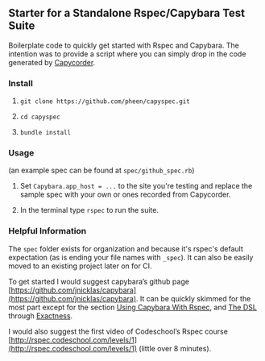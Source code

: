 ## Starter for a Standalone Rspec/Capybara Test Suite

Boilerplate code to quickly get started with Rspec and Capybara. The intention was to provide a script where you can simply drop in the code generated by [Capycorder](http://polarblau.com/2012/06/04/capycorder-beta-released.html).

### Install

1. `git clone https://github.com/pheen/capyspec.git`

2. `cd capyspec`

3. `bundle install`

### Usage

(an example spec can be found at `spec/github_spec.rb`)

1. Set `Capybara.app_host = ...` to the site you're testing and replace the sample spec with your own or ones recorded from Capycorder.

2. In the terminal type `rspec` to run the suite.

### Helpful Information

The `spec` folder exists for organization and because it's rspec's default expectation (as is ending your file names with `_spec`). It can also be easily moved to an existing project later on for CI.

To get started I would suggest capybara’s github page [https://github.com/jnicklas/capybara](https://github.com/jnicklas/capybara). It can be quickly skimmed for the most part except for the section [Using Capybara With Rspec](https://github.com/jnicklas/capybara#using-capybara-with-rspec), and [The DSL](https://github.com/jnicklas/capybara#the-dsl) through [Exactness](https://github.com/jnicklas/capybara#exactness).

I would also suggest the first video of Codeschool’s Rspec course [http://rspec.codeschool.com/levels/1](http://rspec.codeschool.com/levels/1) (little over 8 minutes).
